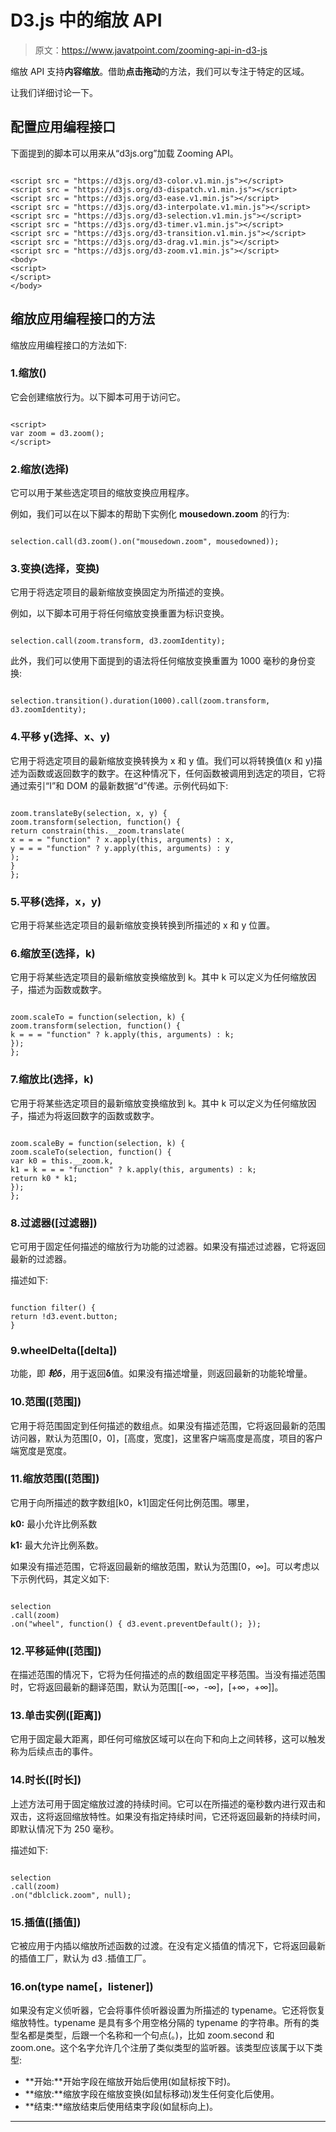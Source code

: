 # D3.js 中的缩放 API

> 原文：<https://www.javatpoint.com/zooming-api-in-d3-js>

缩放 API 支持**内容缩放**。借助**点击拖动**的方法，我们可以专注于特定的区域。

让我们详细讨论一下。

## 配置应用编程接口

下面提到的脚本可以用来从“d3js.org”加载 Zooming API。

```

<script src = "https://d3js.org/d3-color.v1.min.js"></script>
<script src = "https://d3js.org/d3-dispatch.v1.min.js"></script>
<script src = "https://d3js.org/d3-ease.v1.min.js"></script>
<script src = "https://d3js.org/d3-interpolate.v1.min.js"></script>
<script src = "https://d3js.org/d3-selection.v1.min.js"></script>
<script src = "https://d3js.org/d3-timer.v1.min.js"></script>
<script src = "https://d3js.org/d3-transition.v1.min.js"></script>
<script src = "https://d3js.org/d3-drag.v1.min.js"></script>
<script src = "https://d3js.org/d3-zoom.v1.min.js"></script>
<body>
<script>
</script>
</body>

```

## 缩放应用编程接口的方法

缩放应用编程接口的方法如下:

### 1.缩放()

它会创建缩放行为。以下脚本可用于访问它。

```

<script>
var zoom = d3.zoom();
</script>

```

### 2.缩放(选择)

它可以用于某些选定项目的缩放变换应用程序。

例如，我们可以在以下脚本的帮助下实例化 **mousedown.zoom** 的行为:

```

selection.call(d3.zoom().on("mousedown.zoom", mousedowned));

```

### 3.变换(选择，变换)

它用于将选定项目的最新缩放变换固定为所描述的变换。

例如，以下脚本可用于将任何缩放变换重置为标识变换。

```

selection.call(zoom.transform, d3.zoomIdentity);

```

此外，我们可以使用下面提到的语法将任何缩放变换重置为 1000 毫秒的身份变换:

```

selection.transition().duration(1000).call(zoom.transform, d3.zoomIdentity);

```

### 4.平移 y(选择、x、y)

它用于将选定项目的最新缩放变换转换为 x 和 y 值。我们可以将转换值(x 和 y)描述为函数或返回数字的数字。在这种情况下，任何函数被调用到选定的项目，它将通过索引“I”和 DOM 的最新数据“d”传递。示例代码如下:

```

zoom.translateBy(selection, x, y) {
zoom.transform(selection, function() {
return constrain(this.__zoom.translate(
x = = = "function" ? x.apply(this, arguments) : x,
y = = = "function" ? y.apply(this, arguments) : y
);
}
};

```

### 5.平移(选择，x，y)

它用于将某些选定项目的最新缩放变换转换到所描述的 x 和 y 位置。

### 6.缩放至(选择，k)

它用于将某些选定项目的最新缩放变换缩放到 k。其中 k 可以定义为任何缩放因子，描述为函数或数字。

```

zoom.scaleTo = function(selection, k) {
zoom.transform(selection, function() {
k = = = "function" ? k.apply(this, arguments) : k;
});
};

```

### 7.缩放比(选择，k)

它用于将某些选定项目的最新缩放变换缩放到 k。其中 k 可以定义为任何缩放因子，描述为将返回数字的函数或数字。

```

zoom.scaleBy = function(selection, k) {
zoom.scaleTo(selection, function() {
var k0 = this.__zoom.k,
k1 = k = = = "function" ? k.apply(this, arguments) : k;
return k0 * k1;
});
};

```

### 8.过滤器([过滤器])

它可用于固定任何描述的缩放行为功能的过滤器。如果没有描述过滤器，它将返回最新的过滤器。

描述如下:

```

function filter() {
return !d3.event.button;
}

```

### 9.wheelDelta([delta])

功能，即 ***轮δ***，用于返回**δ**值。如果没有描述增量，则返回最新的功能轮增量。

### 10.范围([范围])

它用于将范围固定到任何描述的数组点。如果没有描述范围，它将返回最新的范围访问器，默认为范围[0，0]，[高度，宽度]，这里客户端高度是高度，项目的客户端宽度是宽度。

### 11.缩放范围([范围])

它用于向所描述的数字数组[k0，k1]固定任何比例范围。哪里，

**k0:** 最小允许比例系数

**k1:** 最大允许比例系数。

如果没有描述范围，它将返回最新的缩放范围，默认为范围[0，∞]。可以考虑以下示例代码，其定义如下:

```

selection
.call(zoom)
.on("wheel", function() { d3.event.preventDefault(); });

```

### 12.平移延伸([范围])

在描述范围的情况下，它将为任何描述的点的数组固定平移范围。当没有描述范围时，它将返回最新的翻译范围，默认为范围[[-∞，-∞]，[+∞，+∞]]。

### 13.单击实例([距离])

它用于固定最大距离，即任何可缩放区域可以在向下和向上之间转移，这可以触发称为后续点击的事件。

### 14.时长([时长])

上述方法可用于固定缩放过渡的持续时间。它可以在所描述的毫秒数内进行双击和双击，这将返回缩放特性。如果没有指定持续时间，它还将返回最新的持续时间，即默认情况下为 250 毫秒。

描述如下:

```

selection
.call(zoom)
.on("dblclick.zoom", null);

```

### 15.插值([插值])

它被应用于内插以缩放所述函数的过渡。在没有定义插值的情况下，它将返回最新的插值工厂，默认为 d3 .插值工厂。

### 16.on(type name[，listener])

如果没有定义侦听器，它会将事件侦听器设置为所描述的 typename。它还将恢复缩放特性。typename 是具有多个用空格分隔的 typename 的字符串。所有的类型名都是类型，后跟一个名称和一个句点(。)，比如 zoom.second 和 zoom.one。这个名字允许几个注册了类似类型的监听器。该类型应该属于以下类型:

*   **开始:**开始字段在缩放开始后使用(如鼠标按下时)。
*   **缩放:**缩放字段在缩放变换(如鼠标移动)发生任何变化后使用。
*   **结束:**缩放结束后使用结束字段(如鼠标向上)。

* * *
